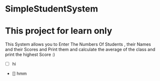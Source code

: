 # SimpleStudentSystem
# This project for learn only
This System allows you to Enter The Numbers Of Students , their Names and their Scores and Print them and calculate the average of the class and print the highest Score :)  
- [ ] hi
- [] hmm

